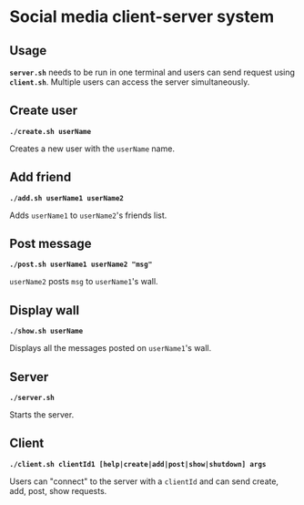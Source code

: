 # Social media client-server system


## Usage

**`server.sh`** needs to be run in one terminal and users can send request using **`client.sh`**. Multiple users can access the server simultaneously.

## Create user

**`./create.sh userName`**

Creates a new user with the `userName` name.

## Add friend

**`./add.sh userName1 userName2`**

Adds `userName1` to `userName2`'s friends list.

## Post message

**`./post.sh userName1 userName2 "msg"`**

`userName2` posts `msg` to `userName1`'s wall. 

## Display wall

**`./show.sh userName`**

Displays all the messages posted on `userName1`'s wall.

## Server

**`./server.sh`**

Starts the server.

## Client

**`./client.sh clientId1 [help|create|add|post|show|shutdown] args`**

Users can "connect" to the server with a `clientId` and can send create, add, post, show requests. 
